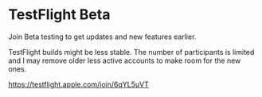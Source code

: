 # TestFlight Beta

Join Beta testing to get updates and new features earlier.

TestFlight builds might be less stable. The number of participants is limited and I may remove older less active accounts to make room for the new ones.

https://testflight.apple.com/join/6qYL5uVT
